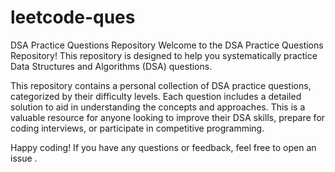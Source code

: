 # leetcode-ques

DSA Practice Questions Repository
Welcome to the DSA Practice Questions Repository! This repository is designed to help you systematically practice Data Structures and Algorithms (DSA) questions.

This repository contains a personal collection of DSA practice questions, categorized by their difficulty levels. Each question includes a detailed solution to aid in understanding the concepts and approaches. This is a valuable resource for anyone looking to improve their DSA skills, prepare for coding interviews, or participate in competitive programming.

Happy coding! If you have any questions or feedback, feel free to open an issue .
